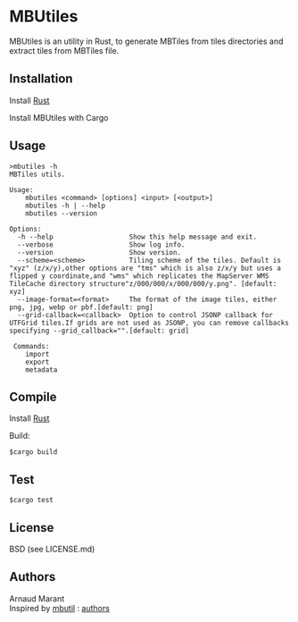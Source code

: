 # MBUtiles

MBUtiles is an utility in Rust, to generate MBTiles from tiles directories and extract tiles from MBTiles file.


## Installation

Install [Rust](https://www.rust-lang.org/)

Install MBUtiles with Cargo

## Usage

    >mbutiles -h
    MBTiles utils.

    Usage:
        mbutiles <command> [options] <input> [<output>]
        mbutiles -h | --help
        mbutiles --version

    Options:
      -h --help                   Show this help message and exit.
      --verbose                   Show log info.
      --version                   Show version.
      --scheme=<scheme>           Tiling scheme of the tiles. Default is "xyz" (z/x/y),other options are "tms" which is also z/x/y but uses a flipped y coordinate,and "wms" which replicates the MapServer WMS TileCache directory structure"z/000/000/x/000/000/y.png". [default: xyz]
      --image-format=<format>     The format of the image tiles, either png, jpg, webp or pbf.[default: png]
      --grid-callback=<callback>  Option to control JSONP callback for UTFGrid tiles.If grids are not used as JSONP, you can remove callbacks specifying --grid_callback="".[default: grid]

     Commands:
        import
        export
        metadata

## Compile

Install [Rust](https://www.rust-lang.org/)

Build:

    $cargo build

## Test

    $cargo test

## License

BSD (see LICENSE.md)

## Authors

Arnaud Marant  
Inspired by [mbutil](https://github.com/mapbox/mbutil) : [authors](https://github.com/mapbox/mbutil#authors)

